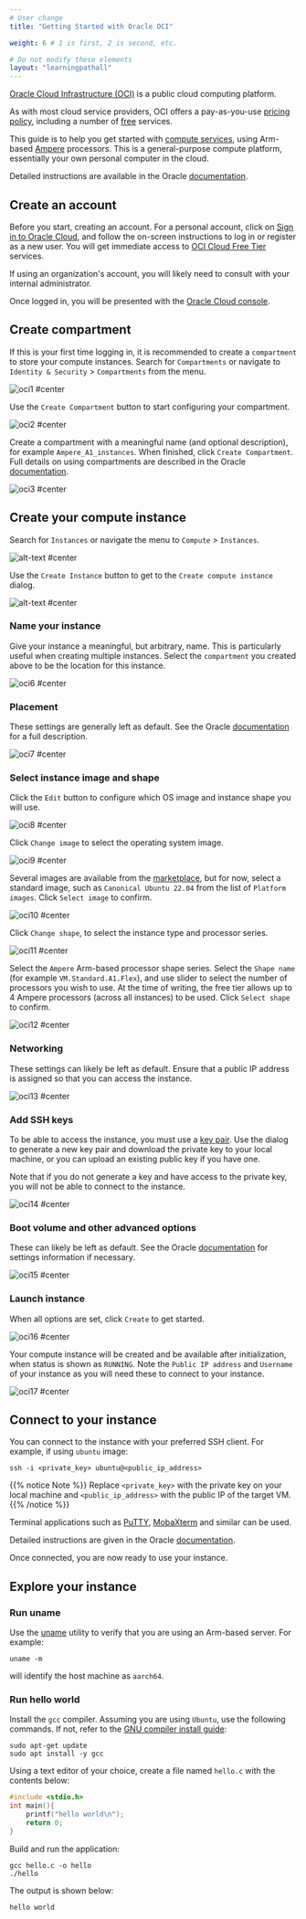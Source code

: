 ```yaml
---
# User change
title: "Getting Started with Oracle OCI"

weight: 6 # 1 is first, 2 is second, etc.

# Do not modify these elements
layout: "learningpathall"
---
```

[Oracle Cloud Infrastructure (OCI)](https://oracle.com/cloud/) is a public cloud computing platform. 

As with most cloud service providers, OCI offers a pay-as-you-use [pricing policy](https://www.oracle.com/cloud/pricing/), including a number of [free](https://www.oracle.com/cloud/free/) services.

This guide is to help you get started with [compute services](https://www.oracle.com/cloud/compute/), using Arm-based [Ampere](https://www.oracle.com/cloud/compute/arm/) processors. This is a general-purpose compute platform, essentially your own personal computer in the cloud.

Detailed instructions are available in the Oracle [documentation](https://docs.oracle.com/en-us/iaas/Content/Compute/References/arm.htm#create-instances).

## Create an account

Before you start, creating an account. For a personal account, click on [Sign in to Oracle Cloud](https://www.oracle.com/cloud), and follow the on-screen instructions to log in or register as a new user. You will get immediate access to [OCI Cloud Free Tier](https://www.oracle.com/cloud/free) services.

If using an organization's account, you will likely need to consult with your internal administrator.

Once logged in, you will be presented with the [Oracle Cloud console](https://docs.oracle.com/en-us/iaas/Content/GSG/Concepts/console.htm). 

## Create compartment

If this is your first time logging in, it is recommended to create a `compartment` to store your compute instances. Search for `Compartments` or navigate to `Identity & Security` > `Compartments` from the menu.

![oci1 #center](https://github.com/odidev/arm-learning-paths/assets/40816837/9c2af280-5b60-49d0-8b4b-8beb1f4adf87 "Navigate to the `Compartments` page")

Use the `Create Compartment` button to start configuring your compartment.

![oci2 #center](https://github.com/odidev/arm-learning-paths/assets/40816837/5c42da46-1686-4ace-aba4-b54ae010d080 "Click on 'Create Compartment'")

Create a compartment with a meaningful name (and optional description), for example `Ampere_A1_instances`. When finished, click `Create Compartment`. Full details on using compartments are described in the Oracle [documentation](https://docs.oracle.com/en-us/iaas/Content/Identity/compartments/managingcompartments.htm).

![oci3 #center](https://github.com/odidev/arm-learning-paths/assets/40816837/98fb388f-96d1-4e69-9c4b-ad32d8b89ff5 "Create a name and description for the compartment")

## Create your compute instance

Search for `Instances` or navigate the menu to `Compute` > `Instances`.

![alt-text #center](https://user-images.githubusercontent.com/97123064/244126707-4c184318-fc42-4906-955b-e9d0796eb269.png "Navigate to the 'Instances' page")

Use the `Create Instance` button to get to the `Create compute instance` dialog.

![alt-text #center](https://github.com/odidev/arm-learning-paths/assets/40816837/e01421dc-e397-4e84-929b-89971baf7534 "Click on 'Create instance'")

### Name your instance

Give your instance a meaningful, but arbitrary, name. This is particularly useful when creating multiple instances. Select the `compartment` you created above to be the location for this instance.

![oci6 #center](https://github.com/odidev/arm-learning-paths/assets/40816837/bcb91210-c666-41e9-980f-20e8760d03bb "Specify a name for the instance and select your compartment")

### Placement

These settings are generally left as default. See the Oracle [documentation](https://docs.oracle.com/en-us/iaas/Content/General/Concepts/regions.htm) for a full description.

![oci7 #center](https://github.com/odidev/arm-learning-paths/assets/40816837/1c6218ea-6d88-4410-bb3c-6de61783f4a7 "Choose availability domain placement")

### Select instance image and shape

Click the `Edit` button to configure which OS image and instance shape you will use.

![oci8 #center](https://github.com/odidev/arm-learning-paths/assets/40816837/b901a900-ab76-40c9-876f-49b881911c7e "Click 'Edit' to change the image and shape")

Click `Change image` to select the operating system image. 

![oci9 #center](https://github.com/odidev/arm-learning-paths/assets/40816837/83f28565-52c7-46e1-a057-2cabbffe89aa "Click `Change image'")

Several images are available from the [marketplace](https://cloudmarketplace.oracle.com/marketplace), but for now, select a standard image, such as `Canonical Ubuntu 22.04` from the list of `Platform images`. Click `Select image` to confirm.

![oci10 #center](https://github.com/odidev/arm-learning-paths/assets/40816837/ad7f2637-1e66-47f2-965b-5a1d325389a7 "Choose a standard image")

Click `Change shape`, to select the instance type and processor series.

![oci11 #center](https://github.com/odidev/arm-learning-paths/assets/40816837/62f68a19-ec5e-4e85-8ca1-fc5b4fa24247 "Click `Change shape'")

Select the `Ampere` Arm-based processor shape series. Select the `Shape name` (for example `VM.Standard.A1.Flex`), and use slider to select the number of processors you wish to use. At the time of writing, the free tier allows up to 4 Ampere processors (across all instances) to be used. Click `Select shape` to confirm.

![oci12 #center](https://github.com/odidev/arm-learning-paths/assets/40816837/26c13dfa-f0ed-4b70-b945-7f21945b8e90 "Choose an Ampere Arm-based processor shape")

### Networking

These settings can likely be left as default. Ensure that a public IP address is assigned so that you can access the instance.

![oci13 #center](https://github.com/odidev/arm-learning-paths/assets/40816837/17d18c57-8e5a-4298-87ba-2c31971b3184 "Configure network settings if necessary")

### Add SSH keys

To be able to access the instance, you must use a [key pair](https://docs.oracle.com/en-us/iaas/Content/Compute/Tasks/managingkeypairs.htm). Use the dialog to generate a new key pair and download the private key to your local machine, or you can upload an existing public key if you have one.

Note that if you do not generate a key and have access to the private key, you will not be able to connect to the instance.

![oci14 #center](https://github.com/odidev/arm-learning-paths/assets/40816837/b4cb04f7-7a99-439c-8c48-ec585209ae5f "Create or upload a key pair")

### Boot volume and other advanced options

These can likely be left as default. See the Oracle [documentation](https://docs.oracle.com/en-us/iaas/Content/Block/Concepts/bootvolumes.htm) for settings information if necessary.

![oci15 #center](https://github.com/odidev/arm-learning-paths/assets/40816837/2eba50ca-a796-4264-9fb3-d95b9cb62b5f "Configure boot volume and advanced options if necessary")

### Launch instance

When all options are set, click `Create` to get started. 

![oci16 #center](https://github.com/odidev/arm-learning-paths/assets/40816837/19da75be-305c-42a1-b4b7-320976270723 "Create the VM instance")

Your compute instance will be created and be available after initialization, when status is shown as `RUNNING`. Note the `Public IP address` and `Username` of your instance as you will need these to connect to your instance.

![oci17 #center](https://github.com/odidev/arm-learning-paths/assets/40816837/f6152167-c298-4aa9-8ab9-1488d60403f8 "Confirm the instance is running and note instance details")

## Connect to your instance

You can connect to the instance with your preferred SSH client. For example, if using `ubuntu` image:

```console
ssh -i <private_key> ubuntu@<public_ip_address>
```

{{% notice Note %}}
Replace `<private_key>` with the private key on your local machine and `<public_ip_address>` with the public IP of the target VM.
{{% /notice %}}

Terminal applications such as [PuTTY](https://www.putty.org/), [MobaXterm](https://mobaxterm.mobatek.net/) and similar can be used.

Detailed instructions are given in the Oracle [documentation](https://docs.oracle.com/en-us/iaas/Content/Compute/Tasks/accessinginstance.htm).

Once connected, you are now ready to use your instance.

## Explore your instance

### Run uname

Use the [uname](https://en.wikipedia.org/wiki/Uname) utility to verify that you are using an Arm-based server. For example:
```console
uname -m
```
will identify the host machine as `aarch64`.

### Run hello world

Install the `gcc` compiler. Assuming you are using `Ubuntu`, use the following commands. If not, refer to the [GNU compiler install guide](/install-guides/gcc):

```console
sudo apt-get update
sudo apt install -y gcc
```

Using a text editor of your choice, create a file named `hello.c` with the contents below:

```C
#include <stdio.h>
int main(){
    printf("hello world\n");
    return 0;
}
```
Build and run the application:

```console
gcc hello.c -o hello
./hello
```

The output is shown below:

```output
hello world
```

